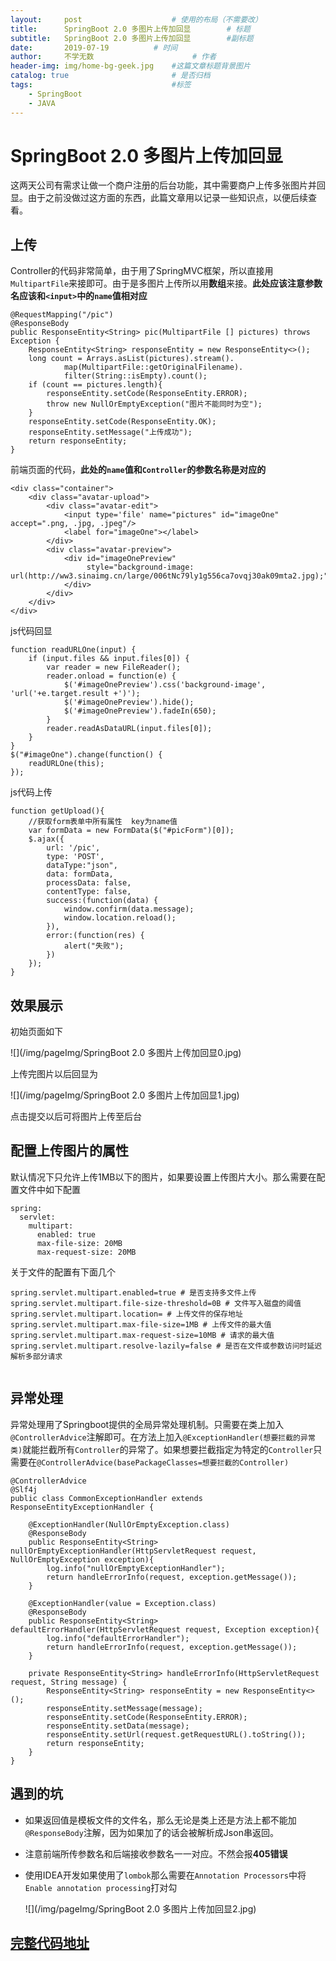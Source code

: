 ```yaml
---
layout:     post                    # 使用的布局（不需要改）
title:      SpringBoot 2.0 多图片上传加回显        # 标题
subtitle:   SpringBoot 2.0 多图片上传加回显        #副标题
date:       2019-07-19          # 时间
author:     不学无数                      # 作者
header-img: img/home-bg-geek.jpg    #这篇文章标题背景图片
catalog: true                       # 是否归档
tags:                               #标签
    - SpringBoot
    - JAVA
---
```


# SpringBoot 2.0 多图片上传加回显

这两天公司有需求让做一个商户注册的后台功能，其中需要商户上传多张图片并回显。由于之前没做过这方面的东西，此篇文章用以记录一些知识点，以便后续查看。


## 上传

Controller的代码非常简单，由于用了SpringMVC框架，所以直接用`MultipartFile`来接即可。由于是多图片上传所以用**数组**来接。**此处应该注意参数名应该和`<input>`中的`name`值相对应**

```
@RequestMapping("/pic")
@ResponseBody
public ResponseEntity<String> pic(MultipartFile [] pictures) throws Exception {
    ResponseEntity<String> responseEntity = new ResponseEntity<>();
    long count = Arrays.asList(pictures).stream().
            map(MultipartFile::getOriginalFilename).
            filter(String::isEmpty).count();
    if (count == pictures.length){
        responseEntity.setCode(ResponseEntity.ERROR);
        throw new NullOrEmptyException("图片不能同时为空");
    }
    responseEntity.setCode(ResponseEntity.OK);
    responseEntity.setMessage("上传成功");
    return responseEntity;
}
```

前端页面的代码，**此处的`name`值和`Controller`的参数名称是对应的**

```
<div class="container">
    <div class="avatar-upload">
        <div class="avatar-edit">
            <input type='file' name="pictures" id="imageOne" accept=".png, .jpg, .jpeg"/>
            <label for="imageOne"></label>
        </div>
        <div class="avatar-preview">
            <div id="imageOnePreview"
                 style="background-image: url(http://ww3.sinaimg.cn/large/006tNc79ly1g556ca7ovqj30ak09mta2.jpg);">
            </div>
        </div>
    </div>
</div>

```

js代码回显

```
function readURLOne(input) {
    if (input.files && input.files[0]) {
        var reader = new FileReader();
        reader.onload = function(e) {
            $('#imageOnePreview').css('background-image', 'url('+e.target.result +')');
            $('#imageOnePreview').hide();
            $('#imageOnePreview').fadeIn(650);
        }
        reader.readAsDataURL(input.files[0]);
    }
}
$("#imageOne").change(function() {
    readURLOne(this);
});

```

js代码上传

```
function getUpload(){
    //获取form表单中所有属性  key为name值
    var formData = new FormData($("#picForm")[0]);
    $.ajax({
        url: '/pic',
        type: 'POST',
        dataType:"json",
        data: formData,
        processData: false,
        contentType: false,
        success:(function(data) {
            window.confirm(data.message);
            window.location.reload();
        }),
        error:(function(res) {
            alert("失败");
        })
    });
}

```

## 效果展示

初始页面如下

![](/img/pageImg/SpringBoot 2.0 多图片上传加回显0.jpg)

上传完图片以后回显为

![](/img/pageImg/SpringBoot 2.0 多图片上传加回显1.jpg)

点击提交以后可将图片上传至后台

## 配置上传图片的属性

默认情况下只允许上传1MB以下的图片，如果要设置上传图片大小。那么需要在配置文件中如下配置

```
spring:
  servlet:
    multipart:
      enabled: true
      max-file-size: 20MB
      max-request-size: 20MB
```

关于文件的配置有下面几个

```
spring.servlet.multipart.enabled=true # 是否支持多文件上传
spring.servlet.multipart.file-size-threshold=0B # 文件写入磁盘的阈值
spring.servlet.multipart.location= # 上传文件的保存地址
spring.servlet.multipart.max-file-size=1MB # 上传文件的最大值
spring.servlet.multipart.max-request-size=10MB # 请求的最大值
spring.servlet.multipart.resolve-lazily=false # 是否在文件或参数访问时延迟解析多部分请求


```

## 异常处理

异常处理用了Springboot提供的全局异常处理机制。只需要在类上加入`@ControllerAdvice`注解即可。在方法上加入`@ExceptionHandler(想要拦截的异常类)`就能拦截所有`Controller`的异常了。如果想要拦截指定为特定的`Controller`只需要在`@ControllerAdvice(basePackageClasses=想要拦截的Controller)`

```
@ControllerAdvice
@Slf4j
public class CommonExceptionHandler extends ResponseEntityExceptionHandler {

    @ExceptionHandler(NullOrEmptyException.class)
    @ResponseBody
    public ResponseEntity<String> nullOrEmptyExceptionHandler(HttpServletRequest request, NullOrEmptyException exception){
        log.info("nullOrEmptyExceptionHandler");
        return handleErrorInfo(request, exception.getMessage());
    }

    @ExceptionHandler(value = Exception.class)
    @ResponseBody
    public ResponseEntity<String> defaultErrorHandler(HttpServletRequest request, Exception exception){
        log.info("defaultErrorHandler");
        return handleErrorInfo(request, exception.getMessage());
    }

    private ResponseEntity<String> handleErrorInfo(HttpServletRequest request, String message) {
        ResponseEntity<String> responseEntity = new ResponseEntity<>();
        responseEntity.setMessage(message);
        responseEntity.setCode(ResponseEntity.ERROR);
        responseEntity.setData(message);
        responseEntity.setUrl(request.getRequestURL().toString());
        return responseEntity;
    }
}

```

## 遇到的坑

* 如果返回值是模板文件的文件名，那么无论是类上还是方法上都不能加`@ResponseBody`注解，因为如果加了的话会被解析成Json串返回。
* 注意前端所传参数名和后端接收参数名一一对应。不然会报**405错误**
* 使用IDEA开发如果使用了`lombok`那么需要在`Annotation Processors`中将`Enable annotation processing`打对勾
	
	![](/img/pageImg/SpringBoot 2.0 多图片上传加回显2.jpg)

## [完整代码地址](https://github.com/modouxiansheng/Doraemon/tree/master/springdemo)